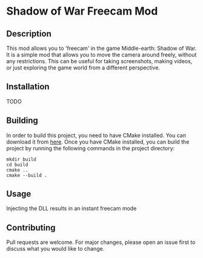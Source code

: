 # Shadow of War Freecam Mod
## Description
This mod allows you to 'freecam' in the game Middle-earth: Shadow of War. It is a simple mod that allows you to move the camera around freely, without any restrictions. This can be useful for taking screenshots, making videos, or just exploring the game world from a different perspective.

## Installation
TODO

## Building
In order to build this project, you need to have CMake installed. You can download it from [here](https://cmake.org/download/). Once you have CMake installed, you can build the project by running the following commands in the project directory:
```
mkdir build
cd build
cmake ..
cmake --build .
```

## Usage
Injecting the DLL results in an instant freecam mode

## Contributing
Pull requests are welcome. For major changes, please open an issue first to discuss what you would like to change.
